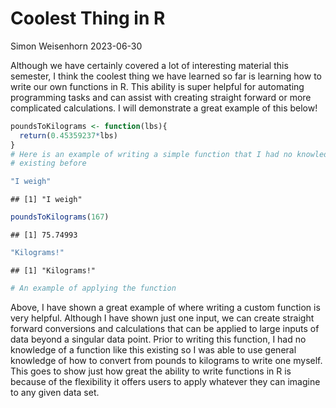 Coolest Thing in R
================
Simon Weisenhorn
2023-06-30

Although we have certainly covered a lot of interesting material this
semester, I think the coolest thing we have learned so far is learning
how to write our own functions in R. This ability is super helpful for
automating programming tasks and can assist with creating straight
forward or more complicated calculations. I will demonstrate a great
example of this below!

``` r
poundsToKilograms <- function(lbs){
  return(0.45359237*lbs)
}
# Here is an example of writing a simple function that I had no knowledge of
# existing before
```

``` r
"I weigh" 
```

    ## [1] "I weigh"

``` r
poundsToKilograms(167) 
```

    ## [1] 75.74993

``` r
"Kilograms!"
```

    ## [1] "Kilograms!"

``` r
# An example of applying the function
```

Above, I have shown a great example of where writing a custom function
is very helpful. Although I have shown just one input, we can create
straight forward conversions and calculations that can be applied to
large inputs of data beyond a singular data point. Prior to writing this
function, I had no knowledge of a function like this existing so I was
able to use general knowledge of how to convert from pounds to kilograms
to write one myself. This goes to show just how great the ability to
write functions in R is because of the flexibility it offers users to
apply whatever they can imagine to any given data set.
